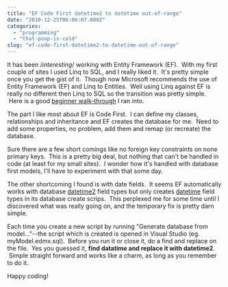 ```yaml
---
title: "EF Code First datetime2 to datetime out-of-range"
date: "2010-12-25T06:06:07.000Z"
categories: 
  - "programming"
  - "that-poop-is-cold"
slug: "ef-code-first-datetime2-to-datetime-out-of-range"
---
```


It has been /_interesting_/ working with Entity Framework (EF).  With my first couple of sites I used Linq to SQL, and I really liked it.  It's pretty simple once you get the gist of it.  Though now Microsoft recommends the use of Entity Framework (EF) and Linq to Entities.  Well using Linq against EF is really no different then Linq to SQL so the transition was pretty simple.  Here is a good [beginner walk-through](http://naspinski.net/post/Getting-started-with-Linq-To-Entities.aspx) I ran into.

The part I like most about EF is Code First.  I can define my classes, relationships and inheritance and EF creates the database for me.  Need to add some properties, no problem, add them and remap (or recreate) the database.

Sure there are a few short comings like no foreign key constraints on none primary keys.  This is a pretty big deal, but nothing that can't be handled in code (at least for my small sites).  I wonder how it's handled with database first models, I'll have to experiment with that some day.

The other shortcoming I found is with date fields.  It seems EF automatically works with database [datetime2](http://technet.microsoft.com/en-us/library/bb677335.aspx) field types but only creates [datetime](http://msdn.microsoft.com/en-us/library/ms187819.aspx) field types in its database create scrips.  This perplexed me for some time until I discovered what was really going on, and the temporary fix is pretty darn simple.

Each time you create a new script by running "Generate database from model..."--the script which is created is opened in Visual Studio (eg. myModel.edmx.sql).  Before you run it or close it, do a find and replace on the file.  Yes you guessed it, **find datatime and replace it with datetime2**.  Simple straight forward and works like a charm, as long as you remember to do it.

Happy coding!

